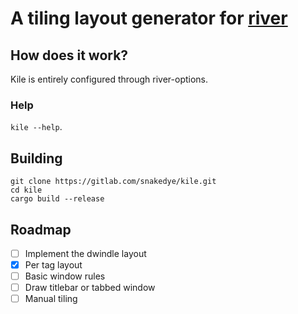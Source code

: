 # A tiling layout generator for [river](https://github.com/ifreund/river)

## How does it work?

Kile is entirely configured through river-options.

### Help
`kile --help`.

## Building

```shell
git clone https://gitlab.com/snakedye/kile.git
cd kile
cargo build --release
```

## Roadmap

- [ ] Implement the dwindle layout
- [x] Per tag layout
- [ ] Basic window rules
- [ ] Draw titlebar or tabbed window
- [ ] Manual tiling
